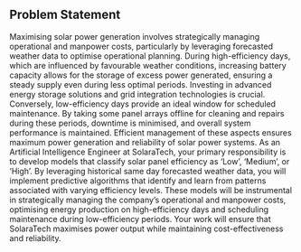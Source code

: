 ## Problem Statement
Maximising solar power generation involves strategically managing operational and manpower costs,
 particularly by leveraging forecasted weather data to optimise operational planning. During
 high-efficiency days, which are influenced by favourable weather conditions, increasing battery capacity
 allows for the storage of excess power generated, ensuring a steady supply even during less optimal
 periods. Investing in advanced energy storage solutions and grid integration technologies is crucial.
 Conversely, low-efficiency days provide an ideal window for scheduled maintenance. By taking some
 panel arrays offline for cleaning and repairs during these periods, downtime is minimised, and overall
 system performance is maintained. Efficient management of these aspects ensures maximum power
 generation and reliability of solar power systems.
 As an Artificial Intelligence Engineer at SolaraTech, your primary responsibility is to develop models that
 classify solar panel efficiency as ‘Low’, ‘Medium’, or ‘High’. By leveraging historical same day forecasted
 weather data, you will implement predictive algorithms that identify and learn from patterns associated
 with varying efficiency levels.
 These models will be instrumental in strategically managing the company’s operational and manpower
 costs, optimising energy production on high-efficiency days and scheduling maintenance during
 low-efficiency periods. Your work will ensure that SolaraTech maximises power output while maintaining
 cost-effectiveness and reliability.
